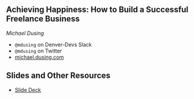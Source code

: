 ## Achieving Happiness: How to Build a Successful Freelance Business 
_Michael Dusing_ 

* `@mdusing` on Denver-Devs Slack
* `@mdusing` on Twitter
* [michael.dusing.com](http://michael.dusing.com/)


## Slides and Other Resources
* [Slide Deck](https://www.dropbox.com/s/aa83u3x7khoxyye/MichaelDusing_10_17_18.key?dl=0)










